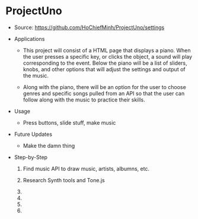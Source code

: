 # ProjectUno

* Source: https://github.com/HoChiefMinh/ProjectUno/settings

* Applications

    -   This project will consist of a HTML page that displays a piano. When the user presses a specific key, or clicks the object, a
        sound will play corresponding to the event. Below the piano will be a list of sliders, knobs, and other options that will 
        adjust the settings and output of the music. 

    -   Along with the piano, there will be an option for the user to choose genres and specific songs pulled from an
        API so that the user can follow along with the music to practice their skills.

* Usage

    - Press buttons, slide stuff, make music

* Future Updates

    - Make the damn thing

* Step-by-Step

    1. Find music API to draw music, artists, albumns, etc.

    2. Research Synth tools and Tone.js

    3. 

    4. 

    5. 

    6. 